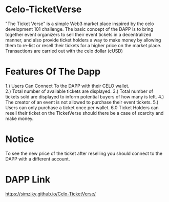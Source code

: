 # Celo-TicketVerse
"The Ticket Verse" is a simple Web3 market place inspired by the celo development 101 challenge. The basic concept of the DAPP is to bring together event organizers to sell their event tickets in a decentralized manner, and also provide ticket holders a way to make money by allowing them to re-list or resell their tickets for a higher price on the market place. Transactions are carried out with the celo dollar (cUSD)
# Features Of The Dapp
1.) Users Can Connect To the DAPP with their CELO wallet.<br/>
2.) Total number of available tickets are displayed.
3.) Total number of tickets sold are displayed to inform potential buyers of how many is left.
4.) The creator of an event is not allowed to purchase their event tickets.
5.) Users can only purchase a ticket once per wallet.
6.0 Ticket Holders can resell their ticket on the TicketVerse should there be a case of scarcity and make money.

# Notice
To see the new price of the ticket after reselling you should connect to the DAPP with a different account.
# DAPP Link
https://simziky.github.io/Celo-TicketVerse/
